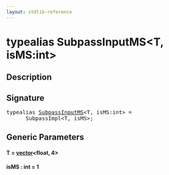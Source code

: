 ```yaml
---
layout: stdlib-reference
---
```


# typealias SubpassInputMS\<T, isMS:int\>

## Description



## Signature

<pre>
<span class='code_keyword'>typealias</span> <a href="subpassinputms-07cd.html" class="code_type">SubpassInputMS</a>&lt;T, isMS:<span class="code_keyword">int</span>&gt; = 
    __SubpassImpl&lt;T, isMS&gt;;
</pre>

## Generic Parameters

####  <a id="typeparam-T"></a>T  = [vector](vector/index)\<float, 4\>
####  <a id="decl-isMS"></a>isMS  : int = 1

